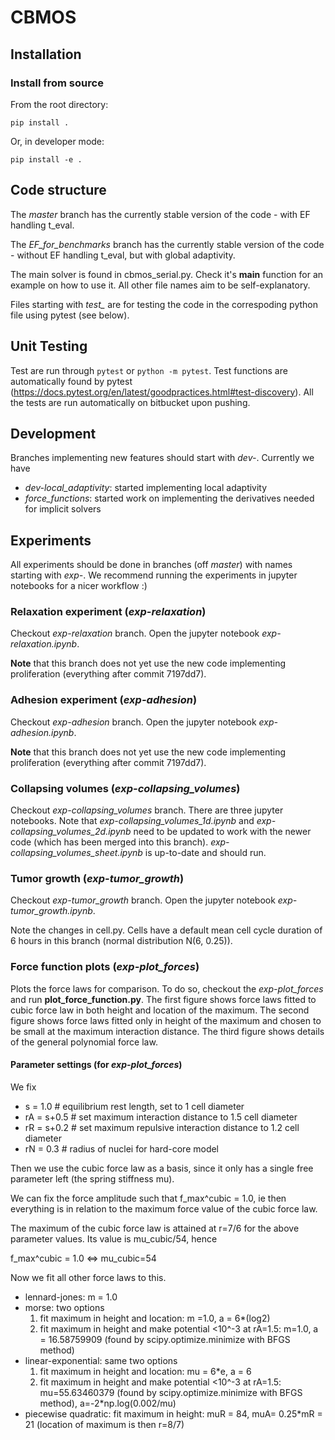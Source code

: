 # CBMOS

## Installation
### Install from source
From the root directory:
```
pip install .
```

Or, in developer mode:
```
pip install -e .
```

## Code structure

The *master* branch has the currently stable version of the code - with EF handling t_eval.

The *EF_for_benchmarks* branch has the currently stable version of the code - without EF handling t_eval, but with global adaptivity.

The main solver is found in cbmos_serial.py. Check it's __main__ function for an example on how to use it. All other file names aim to be self-explanatory. 

Files starting with *test_* are for testing the code in the correspoding python file using pytest (see below).

## Unit Testing
Test are run through `pytest` or `python -m pytest`. Test functions are
automatically found by pytest (https://docs.pytest.org/en/latest/goodpractices.html#test-discovery). All the tests are run automatically on bitbucket upon pushing.

## Development 

Branches implementing new features should start with *dev-*. Currently we have 

 - *dev-local_adaptivity*: started implementing local adaptivity
 - *force_functions*: started work on implementing the derivatives needed for implicit solvers

## Experiments

All experiments should be done in branches (off *master*) with names starting with *exp-*. We recommend running the experiments in jupyter notebooks for a nicer workflow :)

### Relaxation experiment (*exp-relaxation*)

Checkout *exp-relaxation* branch. Open the jupyter notebook *exp-relaxation.ipynb*. 

**Note** that this branch does not yet use the new code implementing proliferation (everything after commit 7197dd7).

### Adhesion experiment (*exp-adhesion*)
Checkout *exp-adhesion* branch. Open the jupyter notebook *exp-adhesion.ipynb*. 

**Note** that this branch does not yet use the new code implementing proliferation (everything after commit 7197dd7).

### Collapsing volumes (*exp-collapsing_volumes*)
Checkout *exp-collapsing_volumes* branch. There are three jupyter notebooks. Note that *exp-collapsing_volumes_1d.ipynb* and *exp-collapsing_volumes_2d.ipynb* need to be updated to work with the newer code (which has been merged into this branch). 
*exp-collapsing_volumes_sheet.ipynb* is up-to-date and should run. 

### Tumor growth (*exp-tumor_growth*)
Checkout *exp-tumor_growth* branch. Open the jupyter notebook *exp-tumor_growth.ipynb*.

Note the changes in cell.py. Cells have a default mean cell cycle duration of 6 hours in this branch (normal distribution N(6, 0.25)). 

### Force function plots (*exp-plot_forces*)

Plots the force laws for comparison. To do so, checkout the *exp-plot_forces* and run **plot_force_function.py**.
The first figure shows force laws fitted to cubic force law in both height and location of the maximum. 
The second figure shows force laws fitted only in height of the maximum and chosen to be small at the maximum interaction distance.
The third figure shows details of the general polynomial force law.

#### Parameter settings (for *exp-plot_forces*)

  We fix 

  - s = 1.0  # equilibrium rest length, set to 1 cell diameter
  - rA = s+0.5  # set maximum interaction distance to 1.5 cell diameter
  - rR = s+0.2  # set maximum repulsive interaction distance to 1.2 cell diameter
  - rN = 0.3  # radius of nuclei for hard-core model

  Then we use the cubic force law as a basis, since it only has a single free parameter left (the spring stiffness mu).

  We can fix the force amplitude such that f_max^cubic = 1.0, ie then everything is in relation to the maximum force value of the cubic force law.

  The maximum of the cubic force law is attained at r=7/6 for the above parameter values. Its value is mu_cubic/54, hence 

  f_max^cubic = 1.0 <=> mu_cubic=54

  Now we fit all other force laws to this.

  - lennard-jones: m = 1.0
  - morse: two options
    1. fit maximum in height and location: m =1.0, a = 6*(log2)
    2. fit maximum in height and make potential <10^-3 at rA=1.5:
       m=1.0, a = 16.58759909 (found by scipy.optimize.minimize with
       BFGS method)
  - linear-exponential: same two options
    1. fit maximum in height and location: mu = 6*e, a = 6
    2. fit maximum in height and make potential <10^-3 at rA=1.5:
       mu=55.63460379 (found by scipy.optimize.minimize with BFGS
       method), a=-2*np.log(0.002/mu)
  - piecewise quadratic: fit maximum in height: muR = 84, muA= 0.25*mR = 21 (location of maximum is then r=8/7)



